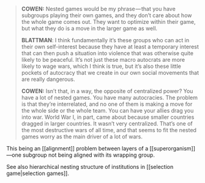 > **COWEN:** Nested games would be my phrase — that you have subgroups playing their own games, and they don’t care about how the whole game comes out. They want to optimize within their game, but what they do is a move in the larger game as well.  
>   
> **BLATTMAN**: I think fundamentally it’s these groups who can act in their own self-interest because they have at least a temporary interest that can then push a situation into violence that was otherwise quite likely to be peaceful. It’s not just these macro autocrats are more likely to wage wars, which I think is true, but it’s also these little pockets of autocracy that we create in our own social movements that are really dangerous.  
>   
> **COWEN:** Isn’t that, in a way, the opposite of centralized power? You have a lot of nested games. You have many autocracies. The problem is that they’re interrelated, and no one of them is making a move for the whole side or the whole team. You can have your allies drag you into war. World War I, in part, came about because smaller countries dragged in larger countries. It wasn’t very centralized. That’s one of the most destructive wars of all time, and that seems to fit the nested games worry as the main driver of a lot of wars.

This being an [[alignment]] problem between layers of a [[superorganism]]—one subgroup not being aligned with its wrapping group.

See also hierarchical nesting structure of institutions in [[selection game|selection games]].
